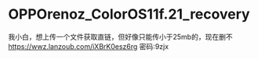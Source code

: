 # OPPOrenoz_ColorOS11f.21_recovery
我小白，想上传一个文件获取直链，但好像只能传小于25mb的，现在删不
https://wwz.lanzoub.com/iXBrK0esz6rg
密码:9zjx
